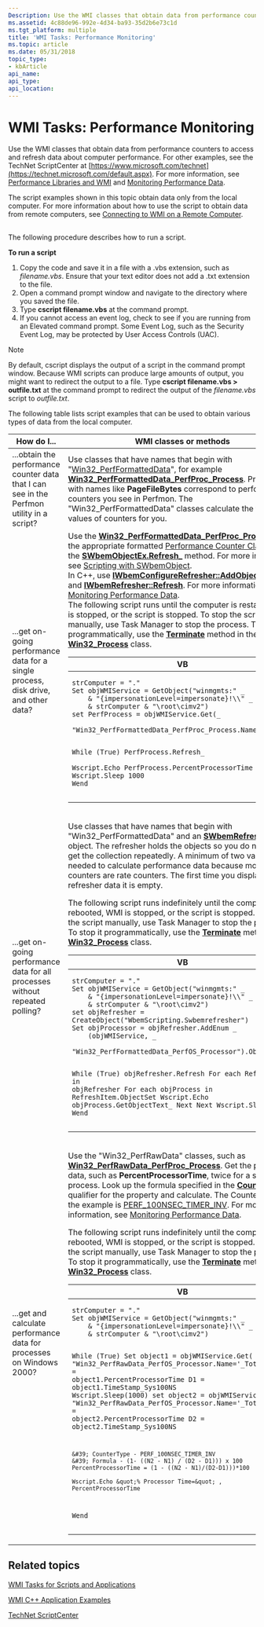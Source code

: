```yaml
---
Description: Use the WMI classes that obtain data from performance counters to access and refresh data about computer performance.
ms.assetid: 4c88de96-992e-4d34-ba93-35d2b6e73c1d
ms.tgt_platform: multiple
title: 'WMI Tasks: Performance Monitoring'
ms.topic: article
ms.date: 05/31/2018
topic_type: 
- kbArticle
api_name: 
api_type: 
api_location: 
---
```


# WMI Tasks: Performance Monitoring

Use the WMI classes that obtain data from performance counters to access and refresh data about computer performance. For other examples, see the TechNet ScriptCenter at [https://www.microsoft.com/technet](https://technet.microsoft.com/default.aspx). For more information, see [Performance Libraries and WMI](performance-libraries-and-wmi.md) and [Monitoring Performance Data](monitoring-performance-data.md).

The script examples shown in this topic obtain data only from the local computer. For more information about how to use the script to obtain data from remote computers, see [Connecting to WMI on a Remote Computer](connecting-to-wmi-on-a-remote-computer.md).

## 

The following procedure describes how to run a script.

**To run a script**

1.  Copy the code and save it in a file with a .vbs extension, such as *filename.vbs*. Ensure that your text editor does not add a .txt extension to the file.
2.  Open a command prompt window and navigate to the directory where you saved the file.
3.  Type **cscript filename.vbs** at the command prompt.
4.  If you cannot access an event log, check to see if you are running from an Elevated command prompt. Some Event Log, such as the Security Event Log, may be protected by User Access Controls (UAC).

> [!Note]  
> By default, cscript displays the output of a script in the command prompt window. Because WMI scripts can produce large amounts of output, you might want to redirect the output to a file. Type **cscript filename.vbs > outfile.txt** at the command prompt to redirect the output of the *filename.vbs* script to *outfile.txt*.

 

The following table lists script examples that can be used to obtain various types of data from the local computer.



<table>
<colgroup>
<col style="width: 50%" />
<col style="width: 50%" />
</colgroup>
<thead>
<tr class="header">
<th>How do I...</th>
<th>WMI classes or methods</th>
</tr>
</thead>
<tbody>
<tr class="odd">
<td>...obtain the performance counter data that I can see in the Perfmon utility in a script?</td>
<td>Use classes that have names that begin with &quot;<a href="/windows/desktop/CIMWin32Prov/performance-counter-classes">Win32_PerfFormattedData</a>&quot;, for example <a href="https://docs.microsoft.com/windows/desktop/WmiSdk/retrieving-raw-and-formatted-performance-data"><strong>Win32_PerfFormattedData_PerfProc_Process</strong></a>. Properties with names like <strong>PageFileBytes</strong> correspond to performance counters you see in Perfmon. The &quot;Win32_PerfFormattedData&quot; classes calculate the final values of counters for you.<br/></td>
</tr>
<tr class="even">
<td>...get on-going performance data for a single process, disk drive, and other data?</td>
<td>Use the <a href="/windows/desktop/WmiSdk/retrieving-raw-and-formatted-performance-data"><strong>Win32_PerfFormattedData_PerfProc_Process</strong></a> or the appropriate formatted <a href="/windows/desktop/CIMWin32Prov/performance-counter-classes">Performance Counter Class</a> and the <a href="swbemobjectex-refresh-.md"><strong>SWbemObjectEx.Refresh_</strong></a> method. For more information, see <a href="scripting-with-swbemobject.md">Scripting with SWbemObject</a>.<br/> In C++, use <a href="/windows/desktop/api/Wbemcli/nf-wbemcli-iwbemconfigurerefresher-addobjectbypath"><strong>IWbemConfigureRefresher::AddObjectByPath</strong></a> and <a href="/windows/desktop/api/Wbemcli/nf-wbemcli-iwbemrefresher-refresh"><strong>IWbemRefresher::Refresh</strong></a>. For more information, see <a href="monitoring-performance-data.md">Monitoring Performance Data</a>.<br/> The following script runs until the computer is restarted, WMI is stopped, or the script is stopped. To stop the script manually, use Task Manager to stop the process. To stop it programmatically, use the <a href="https://docs.microsoft.com/windows/desktop/CIMWin32Prov/terminate-method-in-class-win32-process"><strong>Terminate</strong></a> method in the <a href="https://docs.microsoft.com/windows/desktop/CIMWin32Prov/win32-process"><strong>Win32_Process</strong></a> class.<br/> <span data-codelanguage="VisualBasic"></span>
<table>
<colgroup>
<col style="width: 100%" />
</colgroup>
<thead>
<tr class="header">
<th>VB</th>
</tr>
</thead>
<tbody>
<tr class="odd">
<td><pre><code>strComputer = &quot;.&quot;
Set objWMIService = GetObject(&quot;winmgmts:&quot; _
    & &quot;{impersonationLevel=impersonate}!\\&quot; _
    & strComputer & &quot;\root\cimv2&quot;)
set PerfProcess = objWMIService.Get(_
    &quot;Win32_PerfFormattedData_PerfProc_Process.Name=&#39;Idle&#39;&quot;)

While (True)
    PerfProcess.Refresh_     
    Wscript.Echo PerfProcess.PercentProcessorTime
    Wscript.Sleep 1000
Wend</code></pre></td>
</tr>
</tbody>
</table>
</td>
</tr>
<tr class="odd">
<td>...get on-going performance data for all processes without repeated polling?</td>
<td><p>Use classes that have names that begin with &quot;Win32_PerfFormattedData&quot; and an <a href="swbemrefresher.md"><strong>SWbemRefresher</strong></a> object. The refresher holds the objects so you do not need to get the collection repeatedly. A minimum of two values are needed to calculate performance data because most counters are rate counters. The first time you display the refresher data it is empty.</p>
<p>The following script runs indefinitely until the computer is rebooted, WMI is stopped, or the script is stopped. To stop the script manually, use Task Manager to stop the process. To stop it programmatically, use the <a href="https://docs.microsoft.com/windows/desktop/CIMWin32Prov/terminate-method-in-class-win32-process"><strong>Terminate</strong></a> method in the <a href="https://docs.microsoft.com/windows/desktop/CIMWin32Prov/win32-process"><strong>Win32_Process</strong></a> class.</p>
<div class="code">
<span data-codelanguage="VisualBasic"></span>
<table>
<colgroup>
<col style="width: 100%" />
</colgroup>
<thead>
<tr class="header">
<th>VB</th>
</tr>
</thead>
<tbody>
<tr class="odd">
<td><pre><code>strComputer = &quot;.&quot;
Set objWMIService = GetObject(&quot;winmgmts:&quot; _
    & &quot;{impersonationLevel=impersonate}!\\&quot; _
    & strComputer & &quot;\root\cimv2&quot;)
set objRefresher = CreateObject(&quot;WbemScripting.Swbemrefresher&quot;)
Set objProcessor = objRefresher.AddEnum _
    (objWMIService, _
    &quot;Win32_PerfFormattedData_PerfOS_Processor&quot;).ObjectSet

While (True)
    objRefresher.Refresh
        For each RefreshItem in objRefresher
            For each objProcess in RefreshItem.ObjectSet
                Wscript.Echo objProcess.GetObjectText_
            Next
        Next
     Wscript.Sleep 5000
Wend</code></pre></td>
</tr>
</tbody>
</table>

</div></td>
</tr>
<tr class="even">
<td>...get and calculate performance data for processes on Windows 2000?</td>
<td><p>Use the &quot;Win32_PerfRawData&quot; classes, such as <a href="https://docs.microsoft.com/windows/desktop/WmiSdk/retrieving-raw-and-formatted-performance-data"><strong>Win32_PerfRawData_PerfProc_Process</strong></a>. Get the property data, such as <strong>PercentProcessorTime</strong>, twice for a specific process. Look up the formula specified in the <a href="countertype-qualifier.md"><strong>CounterType</strong></a> qualifier for the property and calculate. The CounterType in the example is <a href="https://technet.microsoft.com/library/cc785636(WS.10).aspx">PERF_100NSEC_TIMER_INV</a>. For more information, see <a href="monitoring-performance-data.md">Monitoring Performance Data</a>.</p>
<p>The following script runs indefinitely until the computer is rebooted, WMI is stopped, or the script is stopped. To stop the script manually, use Task Manager to stop the process. To stop it programmatically, use the <a href="https://docs.microsoft.com/windows/desktop/CIMWin32Prov/terminate-method-in-class-win32-process"><strong>Terminate</strong></a> method in the <a href="https://docs.microsoft.com/windows/desktop/CIMWin32Prov/win32-process"><strong>Win32_Process</strong></a> class.</p>
<div class="code">
<span data-codelanguage="VisualBasic"></span>
<table>
<colgroup>
<col style="width: 100%" />
</colgroup>
<thead>
<tr class="header">
<th>VB</th>
</tr>
</thead>
<tbody>
<tr class="odd">
<td><pre><code>strComputer = &quot;.&quot;
Set objWMIService = GetObject(&quot;winmgmts:&quot; _
    & &quot;{impersonationLevel=impersonate}!\\&quot; _
    & strComputer & &quot;\root\cimv2&quot;)

While (True)
    Set object1 = objWMIService.Get( _
    &quot;Win32_PerfRawData_PerfOS_Processor.Name=&#39;_Total&#39;&quot;)
    N1 = object1.PercentProcessorTime
    D1 = object1.TimeStamp_Sys100NS
    Wscript.Sleep(1000)
    set object2 = objWMIService.Get( _
    &quot;Win32_PerfRawData_PerfOS_Processor.Name=&#39;_Total&#39;&quot;)
    N2 = object2.PercentProcessorTime
    D2 = object2.TimeStamp_Sys100NS

    &#39; CounterType - PERF_100NSEC_TIMER_INV
    &#39; Formula - (1- ((N2 - N1) / (D2 - D1))) x 100
    PercentProcessorTime = (1 - ((N2 - N1)/(D2-D1)))*100

    Wscript.Echo &quot;% Processor Time=&quot; , PercentProcessorTime

Wend</code></pre></td>
</tr>
</tbody>
</table>

</div></td>
</tr>
</tbody>
</table>



 

## Related topics

<dl> <dt>

[WMI Tasks for Scripts and Applications](wmi-tasks-for-scripts-and-applications.md)
</dt> <dt>

[WMI C++ Application Examples](wmi-c---application-examples.md)
</dt> <dt>

[TechNet ScriptCenter](https://www.microsoft.com/technet/scriptcenter)
</dt> </dl>

